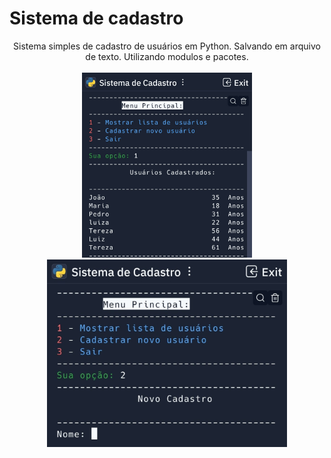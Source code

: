 # Sistema de cadastro

<div align="center">

Sistema simples de cadastro de usuários em Python. Salvando em arquivo de texto. Utilizando modulos e pacotes.
<br><br>
<img src="prints/cadastro2.jpg" height="296">  <img src="prints/cadastro3.jpg" height="300">

</div>
